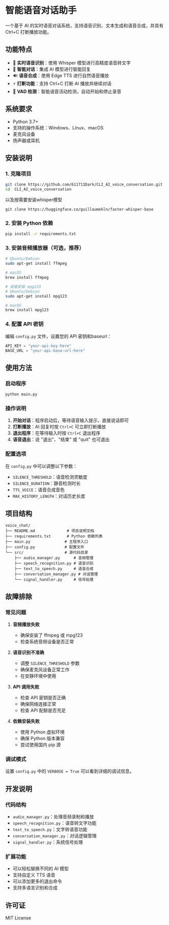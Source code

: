 # 智能语音对话助手

一个基于 AI 的实时语音对话系统，支持语音识别、文本生成和语音合成，并具有 Ctrl+C 打断播放功能。

## 功能特点

- 🎤 **实时语音识别**：使用 Whisper 模型进行高精度语音转文字
- 🤖 **智能对话**：集成 AI 模型进行智能回复
- 🔊 **语音合成**：使用 Edge TTS 进行自然语音播放
- ⚡ **打断功能**：支持 Ctrl+C 打断 AI 播放并继续对话
- 🎯 **VAD 检测**：智能语音活动检测，自动开始和停止录音

## 系统要求

- Python 3.7+
- 支持的操作系统：Windows、Linux、macOS
- 麦克风设备
- 扬声器或耳机

## 安装说明

### 1. 克隆项目
```bash
git clone https://github.com/611711Dark/CLI_AI_voice_conversation.git
cd  CLI_AI_voice_conversation
```
以及按需要安装whisper模型
```
git clone https://huggingface.co/guillaumekln/faster-whisper-base
```

### 2. 安装 Python 依赖
```bash
pip install -r requirements.txt
```

### 3. 安装音频播放器（可选，推荐）
```bash
# Ubuntu/Debian
sudo apt-get install ffmpeg

# macOS
brew install ffmpeg

# 或者安装 mpg123
# Ubuntu/Debian
sudo apt-get install mpg123

# macOS
brew install mpg123
```

### 4. 配置 API 密钥
编辑 `config.py` 文件，设置您的 API 密钥和baseurl：
```python
API_KEY = "your-api-key-here"
BASE_URL = "your-api-base-url-here"
```

## 使用方法

### 启动程序
```bash
python main.py
```

### 操作说明
1. **开始对话**：程序启动后，等待语音输入提示，直接说话即可
2. **打断播放**：AI 回复时按 `Ctrl+C` 可立即打断播放
3. **退出程序**：在等待输入时按 `Ctrl+C` 退出程序
4. **语音退出**：说 "退出"、"结束" 或 "quit" 也可退出

### 配置选项
在 `config.py` 中可以调整以下参数：
- `SILENCE_THRESHOLD`：语音检测灵敏度
- `SILENCE_DURATION`：静音检测时长
- `TTS_VOICE`：语音合成音色
- `MAX_HISTORY_LENGTH`：对话历史长度

## 项目结构

```
voice_chat/
├── README.md              # 项目说明文档
├── requirements.txt       # Python 依赖列表
├── main.py               # 主程序入口
├── config.py             # 配置文件
└── src/                  # 源代码目录
    ├── audio_manager.py      # 音频管理
    ├── speech_recognition.py # 语音识别
    ├── text_to_speech.py     # 语音合成
    ├── conversation_manager.py # 对话管理
    └── signal_handler.py     # 信号处理
```

## 故障排除

### 常见问题

1. **音频播放失败**
   - 确保安装了 ffmpeg 或 mpg123
   - 检查系统音频设备是否正常

2. **语音识别不准确**
   - 调整 `SILENCE_THRESHOLD` 参数
   - 确保麦克风设备正常工作
   - 在安静环境中使用

3. **API 调用失败**
   - 检查 API 密钥是否正确
   - 确保网络连接正常
   - 检查 API 配额是否充足

4. **依赖安装失败**
   - 使用 Python 虚拟环境
   - 确保 Python 版本兼容
   - 尝试使用国内 pip 源

### 调试模式
设置 `config.py` 中的 `VERBOSE = True` 可以看到详细的调试信息。

## 开发说明

### 代码结构
- `audio_manager.py`：处理音频录制和播放
- `speech_recognition.py`：语音转文字功能
- `text_to_speech.py`：文字转语音功能
- `conversation_manager.py`：对话逻辑管理
- `signal_handler.py`：系统信号处理

### 扩展功能
- 可以轻松替换不同的 AI 模型
- 支持自定义 TTS 语音
- 可以添加更多的退出命令
- 支持多语言识别和合成

## 许可证

MIT License

